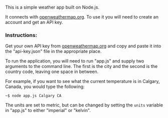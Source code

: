 This is a simple weather app built on Node.js.

It connects with [openweathermap.org](https://openweathermap.org/). To use it you will need to create an account and get an API key.

### Instructions:

Get your own API key from [openweathermap.org](https://openweathermap.org/) and copy and paste it into the "api-key.json" file in the appropriate place.

To run the application, you will need to run "app.js" and supply two arguments to the command line. The first is the city and the second is the country code, leaving one space in between.

For example, if you want to see what the current temperature is in Calgary, Canada, you would type the following:

```
~$ node app.js Calgary CA
```

The units are set to metric, but can be changed by setting the ```units``` variable in "app.js" to either "imperial" or "kelvin".
